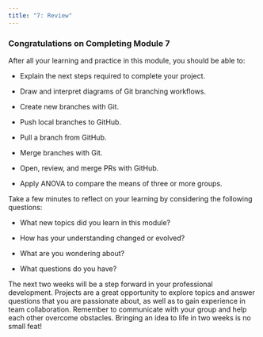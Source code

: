 ```yaml
---
title: "7: Review"
---
```

<img style="display: none;" src="https://static.bc-edx.com/data/dl-1-2/m7/lms/img/banner.jpg" alt="lesson banner" />

### Congratulations on Completing Module 7

After all your learning and practice in this module, you should be able to:

* Explain the next steps required to complete your project.

* Draw and interpret diagrams of Git branching workflows.

* Create new branches with Git.

* Push local branches to GitHub.

* Pull a branch from GitHub.

* Merge branches with Git.

* Open, review, and merge PRs with GitHub.

* Apply ANOVA to compare the means of three or more groups.

Take a few minutes to reflect on your learning by considering the following questions:

* What new topics did you learn in this module?

* How has your understanding changed or evolved?

* What are you wondering about?

* What questions do you have?

The next two weeks will be a step forward in your professional development. Projects are a great opportunity to explore topics and answer questions that you are passionate about, as well as to gain experience in team collaboration. Remember to communicate with your group and help each other overcome obstacles. Bringing an idea to life in two weeks is no small feat!
